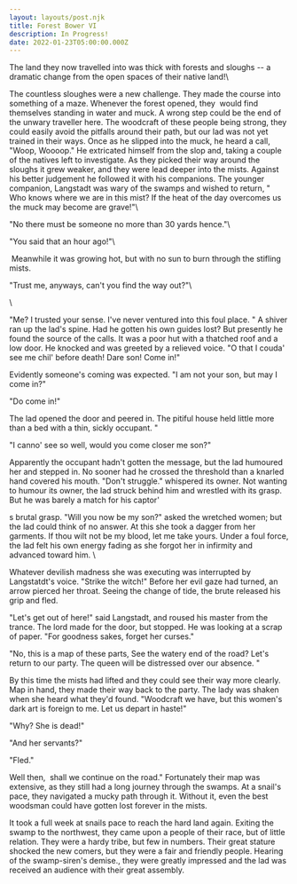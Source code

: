 ```yaml
---
layout: layouts/post.njk
title: Forest Bower VI
description: In Progress!
date: 2022-01-23T05:00:00.000Z
---
```

The land they now travelled into was thick with forests and sloughs -- a dramatic change from the open spaces of their native land!\

The countless sloughes were a new challenge. They made the course into something of a maze. Whenever the forest opened, they  would find themselves standing in water and muck. A wrong step could be the end of the unwary traveller here. The woodcraft of these people being strong, they could easily avoid the pitfalls around their path, but our lad was not yet trained in their ways. Once as he slipped into the muck, he heard a call, "Woop, Woooop." He extricated himself from the slop and, taking a couple of the natives left to investigate. As they picked their way around the sloughs it grew weaker, and they were lead deeper into the mists. Against his better judgement he followed it with his companions. The younger companion, Langstadt was wary of the swamps and wished to return, " Who knows where we are in this mist? If the heat of the day overcomes us the muck may become are grave!"\

"No there must be someone no more than 30 yards hence."\

"You said that an hour ago!"\

 Meanwhile it was growing hot, but with no sun to burn through the stifling mists.

"Trust me, anyways, can't you find the way out?"\

\

"Me? I trusted your sense. I've never ventured into this foul place. " A shiver ran up the lad's spine. Had he gotten his own guides lost? But presently he found the source of the calls. It was a poor hut with a thatched roof and a low door. He knocked and was greeted by a relieved voice. "O that I couda' see me chil' before death! Dare son! Come in!"

Evidently someone's coming was expected. "I am not your son, but may I come in?"

"Do come in!" 

The lad opened the door and peered in. The pitiful house held little more than a bed with a thin, sickly occupant. "

"I canno' see so well, would you come closer me son?"

Apparently the occupant hadn't gotten the message, but the lad humoured her and stepped in. No sooner had he crossed the threshold than a knarled hand covered his mouth. "Don't struggle." whispered its owner. Not wanting to humour its owner, the lad struck behind him and wrestled with its grasp. But he was barely a match for his captor'

s brutal grasp. "Will you now be my son?" asked the wretched women; but the lad could think of no answer. At this she took a dagger from her garments. If thou wilt not be my blood, let me take yours. Under a foul force, the lad felt his own energy fading as she forgot her in infirmity and advanced toward him. \

Whatever devilish madness she was executing was interrupted by Langstatdt's voice. "Strike the witch!" Before her evil gaze had turned, an arrow pierced her throat. Seeing the change of tide, the brute released his grip and fled.

"Let's get out of here!" said Langstadt, and roused his master from the trance. The lord made for the door, but stopped. He was looking at a scrap of paper. "For goodness sakes, forget her curses."

"No, this is a map of these parts, See the watery end of the road? Let's return to our party. The queen will be distressed over our absence. "

By this time the mists had lifted and they could see their way more clearly. Map in hand, they made their way back to the party. The lady was shaken when she heard what they'd found. "Woodcraft we have, but this women's dark art is foreign to me. Let us depart in haste!"

"Why? She is dead!"

"And her servants?"

"Fled."

Well then,  shall we continue on the road." Fortunately their map was extensive, as they still had a long journey through the swamps. At a snail's pace, they navigated a mucky path through it. Without it, even the best woodsman could have gotten lost forever in the mists.

It took a full week at snails pace to reach the hard land again. Exiting the swamp to the northwest, they came upon a people of their race, but of little relation. They were a hardy tribe, but few in numbers. Their great stature shocked the new comers, but they were a fair and friendly people. Hearing of the swamp-siren's demise., they were greatly impressed and the lad was received an audience with their great assembly.